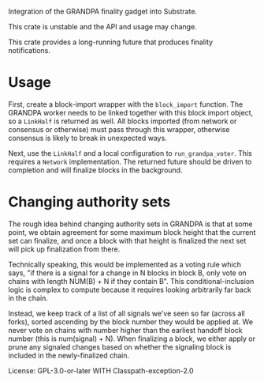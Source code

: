 Integration of the GRANDPA finality gadget into Substrate.

This crate is unstable and the API and usage may change.

This crate provides a long-running future that produces finality notifications.

# Usage

First, create a block-import wrapper with the `block_import` function. The
GRANDPA worker needs to be linked together with this block import object, so
a `LinkHalf` is returned as well. All blocks imported (from network or
consensus or otherwise) must pass through this wrapper, otherwise consensus
is likely to break in unexpected ways.

Next, use the `LinkHalf` and a local configuration to `run_grandpa_voter`.
This requires a `Network` implementation. The returned future should be
driven to completion and will finalize blocks in the background.

# Changing authority sets

The rough idea behind changing authority sets in GRANDPA is that at some point,
we obtain agreement for some maximum block height that the current set can
finalize, and once a block with that height is finalized the next set will
pick up finalization from there.

Technically speaking, this would be implemented as a voting rule which says,
"if there is a signal for a change in N blocks in block B, only vote on
chains with length NUM(B) + N if they contain B". This conditional-inclusion
logic is complex to compute because it requires looking arbitrarily far
back in the chain.

Instead, we keep track of a list of all signals we've seen so far (across
all forks), sorted ascending by the block number they would be applied at.
We never vote on chains with number higher than the earliest handoff block
number (this is num(signal) + N). When finalizing a block, we either apply
or prune any signaled changes based on whether the signaling block is
included in the newly-finalized chain.

License: GPL-3.0-or-later WITH Classpath-exception-2.0
